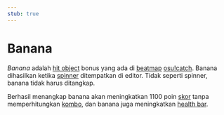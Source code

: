 ```yaml
---
stub: true
---
```


# Banana

*Banana* adalah [hit object](/wiki/Hit_object) bonus yang ada di [beatmap](/wiki/Beatmap) [osu!catch](/wiki/Game_mode/osu!catch). Banana dihasilkan ketika [spinner](/wiki/Hit_object/Spinner) ditempatkan di editor. Tidak seperti spinner, banana tidak harus ditangkap.

Berhasil menangkap banana akan meningkatkan 1100 poin [skor](/wiki/Gameplay/Score) tanpa memperhitungkan [kombo](/wiki/Gameplay/Combo_(score_multiplier)), dan banana juga meningkatkan [health bar](/wiki/Client/Interface/Health_bar).
